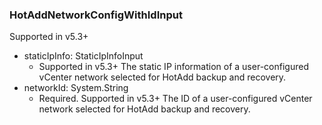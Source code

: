 ### HotAddNetworkConfigWithIdInput
Supported in v5.3+

- staticIpInfo: StaticIpInfoInput
  - Supported in v5.3+
      The static IP information of a user-configured vCenter network selected for HotAdd backup and recovery.
- networkId: System.String
  - Required. Supported in v5.3+
      The ID of a user-configured vCenter network selected for HotAdd backup and recovery.
